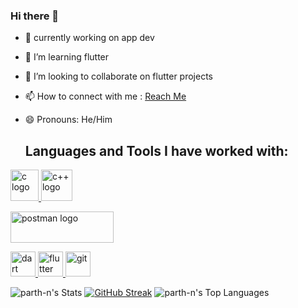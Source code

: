 ### Hi there 👋

- 🔭 currently working on app dev
- 🌱 I’m learning flutter
- 👯 I’m looking to collaborate on flutter projects
- 📫 How to connect with me : <a href="https://www.linkedin.com/in/parth-nepalia-a2780a249/">Reach Me</a>
- 😄 Pronouns: He/Him

  ## Languages and Tools I have worked with:
<p align="left">
  <a href="https://www.cprogramming.com/" target="_blank" rel="noreferrer"> <img src="https://upload.wikimedia.org/wikipedia/commons/1/18/C_Programming_Language.svg" alt="c logo" width="45" height="50" margin:4px/> </a>
  <a href="https://devdocs.io/cpp/" target="_blank" rel="noreferrer"> <img src="https://upload.wikimedia.org/wikipedia/commons/1/18/ISO_C%2B%2B_Logo.svg" alt="c++ logo" width="50" height="50" margin:4px/> <a>
  </p>

<p align="left">
  <a href="https://www.postman.com/" target="_blank" rel="noreferrer">
    <img src="https://upload.wikimedia.org/wikipedia/commons/c/c2/Postman_%28software%29.png" alt="postman logo" width="164.75" height="50"/>
  </a>
</p>
<p align="left"> <a href="https://dart.dev" target="_blank" rel="noreferrer"> <img src="https://www.vectorlogo.zone/logos/dartlang/dartlang-icon.svg" alt="dart" width="40" height="40"/> </a>  <a href="https://flutter.dev" target="_blank" rel="noreferrer"> <img src="https://www.vectorlogo.zone/logos/flutterio/flutterio-icon.svg" alt="flutter" width="40" height="40"/> </a> <a href="https://git-scm.com/" target="_blank" rel="noreferrer"> <img src="https://www.vectorlogo.zone/logos/git-scm/git-scm-icon.svg" alt="git" width="40" height="40"/> </a> </p>

 ![parth-n's Stats](https://github-readme-stats.vercel.app/api?username=parth-n&theme=vue-dark&show_icons=true&hide_border=true&count_private=true)
[![GitHub Streak](https://streak-stats.demolab.com?user=parth-n&background=45%2C82EBBF%2C6183EB)](https://git.io/streak-stats)
![parth-n's Top Languages](https://github-readme-stats.vercel.app/api/top-langs/?username=parth-n&theme=vue-dark&show_icons=true&hide_border=true&layout=compact)


